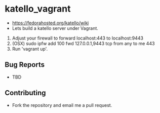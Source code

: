 # katello_vagrant

 * https://fedorahosted.org/katello/wiki
 * Lets build a katello server under Vagrant.

1. Adjust your firewall to forward localhost:443 to localhost:9443
  1. (OSX) sudo ipfw add 100 fwd 127.0.0.1,9443 tcp from any to me 443
1. Run 'vagrant up'.

## Bug Reports
 - TBD

## Contributing
 - Fork the repository and email me a pull request.
